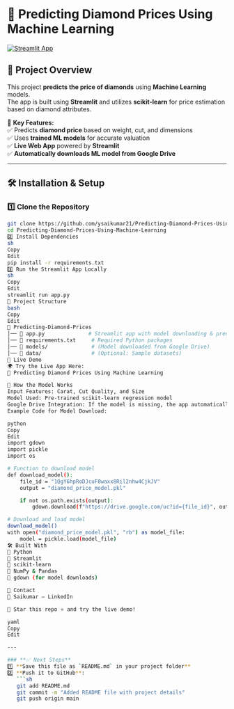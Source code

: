 # 💎 Predicting Diamond Prices Using Machine Learning  
[![Streamlit App](https://img.shields.io/badge/Streamlit-Live%20Demo-brightgreen)](https://predicting-diamond-prices-using-machine-learning.streamlit.app/)

## 📌 Project Overview  
This project **predicts the price of diamonds** using **Machine Learning** models.  
The app is built using **Streamlit** and utilizes **scikit-learn** for price estimation based on diamond attributes.

🔹 **Key Features:**  
✅ Predicts **diamond price** based on weight, cut, and dimensions  
✅ Uses **trained ML models** for accurate valuation  
✅ **Live Web App** powered by **Streamlit**  
✅ **Automatically downloads ML model from Google Drive**  

---

## 🛠️ Installation & Setup  
### **1️⃣ Clone the Repository**  
```sh
git clone https://github.com/ysaikumar21/Predicting-Diamond-Prices-Using-Machine-Learning.git
cd Predicting-Diamond-Prices-Using-Machine-Learning
2️⃣ Install Dependencies
sh
Copy
Edit
pip install -r requirements.txt
3️⃣ Run the Streamlit App Locally
sh
Copy
Edit
streamlit run app.py
📂 Project Structure
bash
Copy
Edit
📂 Predicting-Diamond-Prices
│── 📄 app.py              # Streamlit app with model downloading & prediction
│── 📄 requirements.txt     # Required Python packages
│── 📂 models/              # (Model downloaded from Google Drive)
│── 📂 data/                # (Optional: Sample datasets)
🔗 Live Demo
🌍 Try the Live App Here:
🔗 Predicting Diamond Prices Using Machine Learning

📌 How the Model Works
Input Features: Carat, Cut Quality, and Size
Model Used: Pre-trained scikit-learn regression model
Google Drive Integration: If the model is missing, the app automatically downloads it from Google Drive
Example Code for Model Download:

python
Copy
Edit
import gdown
import pickle
import os

# Function to download model
def download_model():
    file_id = "1QgY6hpRoDJcuF8waxx8Ril2nhw4CjkJV"
    output = "diamond_price_model.pkl"

    if not os.path.exists(output):
        gdown.download(f"https://drive.google.com/uc?id={file_id}", output, quiet=False)

# Download and load model
download_model()
with open("diamond_price_model.pkl", "rb") as model_file:
    model = pickle.load(model_file)
🛠️ Built With
🔹 Python
🔹 Streamlit
🔹 scikit-learn
🔹 NumPy & Pandas
🔹 gdown (for model downloads)

📧 Contact
📩 Saikumar – LinkedIn

🚀 Star this repo ⭐ and try the live demo!

yaml
Copy
Edit

---

### **✅ Next Steps**
1️⃣ **Save this file as `README.md` in your project folder**  
2️⃣ **Push it to GitHub**:  
   ```sh
   git add README.md
   git commit -m "Added README file with project details"
   git push origin main
